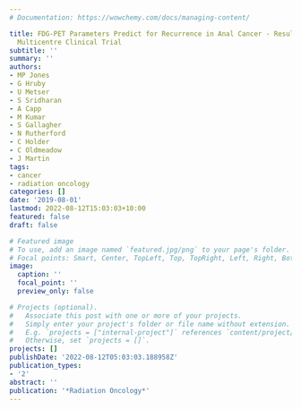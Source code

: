 ```yaml
---
# Documentation: https://wowchemy.com/docs/managing-content/

title: FDG-PET Parameters Predict for Recurrence in Anal Cancer - Results from a Prospective,
  Multicentre Clinical Trial
subtitle: ''
summary: ''
authors:
- MP Jones
- G Hruby
- U Metser
- S Sridharan
- A Capp
- M Kumar
- S Gallagher
- N Rutherford
- C Holder
- C Oldmeadow
- J Martin
tags:
- cancer
- radiation oncology
categories: []
date: '2019-08-01'
lastmod: 2022-08-12T15:03:03+10:00
featured: false
draft: false

# Featured image
# To use, add an image named `featured.jpg/png` to your page's folder.
# Focal points: Smart, Center, TopLeft, Top, TopRight, Left, Right, BottomLeft, Bottom, BottomRight.
image:
  caption: ''
  focal_point: ''
  preview_only: false

# Projects (optional).
#   Associate this post with one or more of your projects.
#   Simply enter your project's folder or file name without extension.
#   E.g. `projects = ["internal-project"]` references `content/project/deep-learning/index.md`.
#   Otherwise, set `projects = []`.
projects: []
publishDate: '2022-08-12T05:03:03.188958Z'
publication_types:
- '2'
abstract: ''
publication: '*Radiation Oncology*'
---
```

